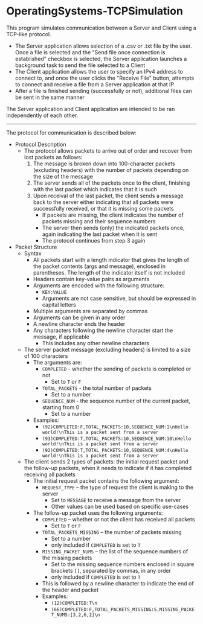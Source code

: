 # OperatingSystems-TCPSimulation

This program simulates communication between a Server and Client using a TCP-like protocol. 
-   The Server application allows selection of a .csv or .txt file by the user. Once a file is selected and the "Send file once connection is established" checkbox is selected, the Server application launches a background task to send the file selected to a Client
-   The Client application allows the user to specify an IPv4 address to connect to, and once the user clicks the "Receive File" button, attempts to connect and receive a file from a Server application at that IP
-   After a file is finished sending (successfully or not), additional files can be sent in the same manner

The Server application and Client application are intended to be ran independently of each other. 
***
The protocol for communication is described below:

-   Protocol Description
    -   The protocol allows packets to arrive out of order and recover from lost packets as follows:
        1.  The message is broken down into 100-character packets (excluding headers) with the number of packets depending on the size of the message
        2.  The server sends all of the packets once to the client, finishing with the last packet which indicates that it is such
        3.  Upon receival of the last packet, the client sends a message back to the server either indicating that all packets were successfully received, or that it is missing some packets
            -  If packets are missing, the client indicates the number of packets missing and their sequence numbers
            -  The server then sends (only) the indicated packets once, again indicating the last packet when it is sent
            -  The protocol continues from step 3 again
-   Packet Structure
    -   Syntax
        -   All packets start with a length indicator that gives the length of the packet contents (args and message), enclosed in parentheses. The length of the indicator itself is not included
        -   Headers contain key-value pairs as arguments
        -   Arguments are encoded with the following structure:
            -   `KEY:VALUE`
            -   Arguments are not case sensitive, but should be expressed in capital letters
        -   Multiple arguments are separated by commas
        -   Arguments can be given in any order
        -   A newline character ends the header
        -   Any characters following the newline character start the message, if applicable
            -   This includes any other newline characters
    -   The server packet message (excluding headers) is limited to a size of 100 characters
        -   The arguments are:
            -   `COMPLETED` - whether the sending of packets is completed or not
                -   Set to `T` or `F`
            -   `TOTAL_PACKETS` - the total number of packets
                -   Set to a number
            -   `SEQUENCE_NUM` - the sequence number of the current packet, starting from 0
                -   Set to a number
        -   Examples:
            -   `(92)COMPLETED:F,TOTAL_PACKETS:10,SEQUENCE_NUM:1\nHello world!\nThis is a packet sent from a server`
            -   `(93)COMPLETED:T,TOTAL_PACKETS:10,SEQUENCE_NUM:10\nHello world!\nThis is a packet sent from a server`
            -   `(92)COMPLETED:T,TOTAL_PACKETS:10,SEQUENCE_NUM:4\nHello world!\nThis is a packet sent from a server`
    -   The client sends 2 types of packets: the initial request packet and the follow-up packets, when it needs to indicate if it has completed receiving all packets
        -   The initial request packet contains the following argument:
            -   `REQUEST_TYPE` – the type of request the client is making to the server
                -   Set to `MESSAGE` to receive a message from the server
                -   Other values can be used based on specific use-cases
        -   The follow-up packet uses the following arguments:
            -   `COMPLETED` – whether or not the client has received all packets
                -   Set to `T` or `F`
            -   `TOTAL_PACKETS_MISSING` – the number of packets missing
                -   Set to a number
                -   only included if `COMPLETED` is set to `T`
            -   `MISSING_PACKET_NUMS` – the list of the sequence numbers of the missing packets
                -   Set to the missing sequence numbers enclosed in square brackets `[]`, separated by commas, in any order
                -   only included if `COMPLETED` is set to `T`
            -   This is followed by a newline character to indicate the end of the header and packet
            -   Examples:
                -   `(12)COMPLETED:T\n`
                -   `(66)COMPLETED:F,TOTAL_PACKETS_MISSING:5,MISSING_PACKET_NUMS:[3,2,6,2]\n`
